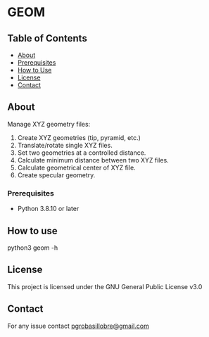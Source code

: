 # GEOM

## Table of Contents

- [About](#about)
- [Prerequisites](#prerequisites)
- [How to Use](#howtouse)
- [License](#license)
- [Contact](#contact)

## About

Manage XYZ geometry files:

   1. Create XYZ geometries (tip, pyramid, etc.)
   2. Translate/rotate single XYZ files.
   3. Set two geometries at a controlled distance.
   4. Calculate minimum distance between two XYZ files.
   5. Calculate geometrical center of XYZ file.
   6. Create specular geometry.
   


### Prerequisites

   - Python 3.8.10 or later


## How to use

   python3 geom -h


## License 

   This project is licensed under the GNU General Public License v3.0


## Contact

   For any issue contact pgrobasillobre@gmail.com
   

